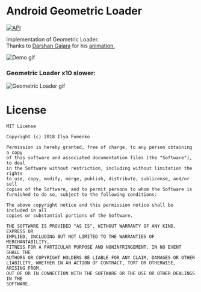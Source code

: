# Android Geometric Loader
[![API](https://img.shields.io/badge/API-15%2B-blue.svg?style=flat)](https://android-arsenal.com/api?level=15)

Implementation of Geometric Loader.  
Thanks to [Darshan Gajara](https://www.uplabs.com/weirdowizard "Darshan's profile on UpLabs") for his [animation.](https://www.uplabs.com/posts/geometric-loader-freebie "Page of animation on UpLabs")

![Demo gif](https://user-images.githubusercontent.com/1766863/41435127-43c7ceee-7037-11e8-84d3-72d3628c9e51.gif)

### Geometric Loader x10 slower:

![Geometric Loader gif](https://user-images.githubusercontent.com/1766863/41435057-0f652462-7037-11e8-827f-698599c7e9dd.gif)

License
======

```
MIT License

Copyright (c) 2018 Ilya Fomenko

Permission is hereby granted, free of charge, to any person obtaining a copy
of this software and associated documentation files (the "Software"), to deal
in the Software without restriction, including without limitation the rights
to use, copy, modify, merge, publish, distribute, sublicense, and/or sell
copies of the Software, and to permit persons to whom the Software is
furnished to do so, subject to the following conditions:

The above copyright notice and this permission notice shall be included in all
copies or substantial portions of the Software.

THE SOFTWARE IS PROVIDED "AS IS", WITHOUT WARRANTY OF ANY KIND, EXPRESS OR
IMPLIED, INCLUDING BUT NOT LIMITED TO THE WARRANTIES OF MERCHANTABILITY,
FITNESS FOR A PARTICULAR PURPOSE AND NONINFRINGEMENT. IN NO EVENT SHALL THE
AUTHORS OR COPYRIGHT HOLDERS BE LIABLE FOR ANY CLAIM, DAMAGES OR OTHER
LIABILITY, WHETHER IN AN ACTION OF CONTRACT, TORT OR OTHERWISE, ARISING FROM,
OUT OF OR IN CONNECTION WITH THE SOFTWARE OR THE USE OR OTHER DEALINGS IN THE
SOFTWARE.
```
